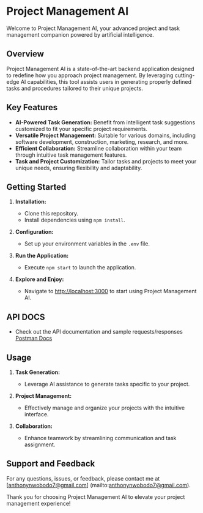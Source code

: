 # Project Management AI

Welcome to Project Management AI, your advanced project and task management companion powered by artificial intelligence.

## Overview

Project Management AI is a state-of-the-art backend application designed to redefine how you approach project management. 
By leveraging cutting-edge AI capabilities, this tool assists users in generating properly defined tasks and procedures 
tailored to their unique projects.

## Key Features

- **AI-Powered Task Generation:** Benefit from intelligent task suggestions customized to fit your specific project requirements.
- **Versatile Project Management:** Suitable for various domains, including software development, construction, marketing, research, and more.
- **Efficient Collaboration:** Streamline collaboration within your team through intuitive task management features.
- **Task and Project Customization:** Tailor tasks and projects to meet your unique needs, ensuring flexibility and adaptability.

## Getting Started

1. **Installation:**
   - Clone this repository.
   - Install dependencies using `npm install`.

2. **Configuration:**
   - Set up your environment variables in the `.env` file.

3. **Run the Application:**
   - Execute `npm start` to launch the application.

4. **Explore and Enjoy:**
   - Navigate to [http://localhost:3000](http://localhost:3000) to start using Project Management AI.

## API DOCS
- Check out the API documentation and sample requests/responses 
[Postman Docs](https://documenter.getpostman.com/view/7759986/2s9YsT79Ga)

## Usage

1. **Task Generation:**
   - Leverage AI assistance to generate tasks specific to your project.

2. **Project Management:**
   - Effectively manage and organize your projects with the intuitive interface.

3. **Collaboration:**
   - Enhance teamwork by streamlining communication and task assignment.

## Support and Feedback

For any questions, issues, or feedback, please contact me at [anthonynwobodo7@gmail.com]
(mailto:anthonynwobodo7@gmail.com).

Thank you for choosing Project Management AI to elevate your project management experience!